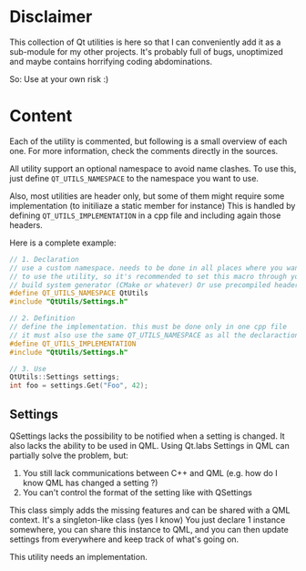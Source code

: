 Disclaimer
==========

This collection of Qt utilities is here so that I can conveniently add it as a sub-module for my
other projects. It's probably full of bugs, unoptimized and maybe contains horrifying coding abdominations.

So: Use at your own risk :)

Content
=======

Each of the utility is commented, but following is a small overview of each one. For more information,
check the comments directly in the sources.

All utility support an optional namespace to avoid name clashes. To use this, just define `QT_UTILS_NAMESPACE`
to the namespace you want to use.

Also, most utilities are header only, but some of them might require some implementation (to initiliaze a
static member for instance) This is handled by defining `QT_UTILS_IMPLEMENTATION` in a cpp file and
including again those headers.

Here is a complete example:

```cpp
// 1. Declaration
// use a custom namespace. needs to be done in all places where you want
// to use the utility, so it's recommended to set this macro through your
// build system generator (CMake or whatever) Or use precompiled headers.
#define QT_UTILS_NAMESPACE QtUtils
#include "QtUtils/Settings.h"

// 2. Definition
// define the implementation. this must be done only in one cpp file
// it must also use the same QT_UTILS_NAMESPACE as all the declaractions
#define QT_UTILS_IMPLEMENTATION
#include "QtUtils/Settings.h"

// 3. Use
QtUtils::Settings settings;
int foo = settings.Get("Foo", 42);
```

Settings
--------

QSettings lacks the possibility to be notified when a setting is changed. It also lacks the ability to be
used in QML. Using Qt.labs Settings in QML can partially solve the problem, but:

1. You still lack communications between C++ and QML (e.g. how do I know QML has changed a setting ?)
2. You can't control the format of the setting like with QSettings

This class simply adds the missing features and can be shared with a QML context. It's a singleton-like
class (yes I know) You just declare 1 instance somewhere, you can share this instance to QML, and you
can then update settings from everywhere and keep track of what's going on.

This utility needs an implementation.
